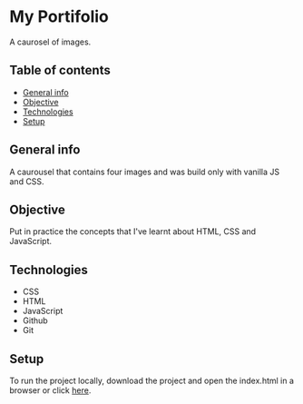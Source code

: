 # My Portifolio

A caurosel of images.

## Table of contents
- [General info](#general-info)
- [Objective](#objective)
- [Technologies](#technologies)
- [Setup](#setup)

## General info

A caurousel that contains four images and was build only with vanilla JS and CSS.

## Objective

Put in practice the concepts that I've learnt about HTML, CSS and JavaScript.

## Technologies

- CSS
- HTML
- JavaScript
- Github
- Git

## Setup

To run the project locally, download the project and open the index.html in a browser or click [here](#).

